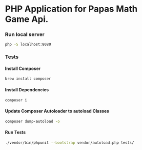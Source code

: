 # PHP Application for Papas Math Game Api.

### Run local server

```sh
php -S localhost:8080
```

### Tests
#### Install Composer
```sh
brew install composer
```
#### Install Dependencies
```sh
composer i
```

#### Update Composer Autoloader to autoload Classes
```sh
composer dump-autoload -o
```

#### Run Tests
```sh
./vendor/bin/phpunit --bootstrap vendor/autoload.php tests/
```
